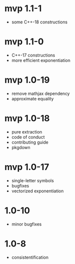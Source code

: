 # mvp 1.1-1

- some C++-18 constructions


# mvp 1.1-0

- C++-17 constructions
- more efficient exponentiation


# mvp 1.0-19

- remove mathjax dependency
- approximate equality


# mvp 1.0-18

- pure extraction
- code of conduct
- contributing guide
- pkgdown

# mvp 1.0-17

- single-letter symbols
- bugfixes
- vectorized exponentiation

# 1.0-10

- minor bugfixes

# 1.0-8

- consistentification
